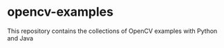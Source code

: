 # opencv-examples

This repository contains the collections of OpenCV examples with Python and Java
